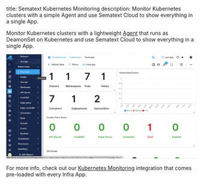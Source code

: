 title: Sematext Kubernetes Monitoring
description: Monitor Kubernetes clusters with a simple Agent and use Sematext Cloud to show everything in a single App.

Monitor Kubernetes clusters with a lightweight [Agent](https://sematext.com/docs/agents/sematext-agent/) that runs as DeamonSet on Kubernetes and use Sematext Cloud to show everything in a single App.

![Infra Kubernetes metrics](../images/monitoring/infra-kubernetes-metrics.gif)

For more info, check out our [Kubernetes Monitoring](https://sematext.com/docs/integration/kubernetes/) integration that comes pre-loaded with every Infra App.